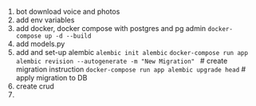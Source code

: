 1. bot download voice and photos
2. add env variables
3. add docker, docker compose with postgres and pg admin
```docker-compose up -d --build```
4. add models.py
5. add and set-up alembic
```alembic init alembic```
```docker-compose run app alembic revision --autogenerate -m "New Migration" ``` # create migration instruction
```docker-compose run app alembic upgrade head```  # apply migration to DB
6. create crud
7. 
